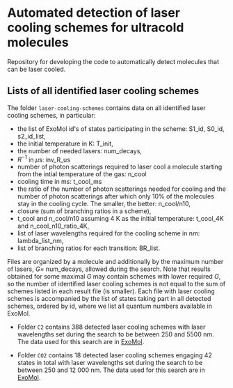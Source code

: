 # Automated detection of laser cooling schemes for ultracold molecules
Repository for developing the code to automatically detect molecules that can be laser cooled.

## Lists of all identified laser cooling schemes

The folder `laser-cooling-schemes` contains data on all identified laser cooling schemes, in particular:
- the list of ExoMol id's of states participating in the scheme: S1_id, S0_id, s2_id_list, 
- the initial temperature in K: T_init,
- the number of needed lasers: num_decays,
- $R^{-1}$ in $\mu \mathrm{s}$: inv_R_us
- number of photon scatterings required to laser cool a molecule starting from the intial temperature of the gas: n_cool
- cooling time in ms: t_cool_ms
- the ratio of the number of photon scatterings needed for cooling and the number of photon scatterings after which only 10\% of the molecules stay in the cooling cycle. The smaller, the better: n_cool/n10,
- closure (sum of branching ratios in a scheme),
- t_cool and n_cool/n10 assuming 4 K as the initial temperature: t_cool_4K and n_cool_n10_ratio_4K,
- list of laser wavelengths required for the cooling scheme in nm: lambda_list_nm,
- list of branching ratios for each transition: BR_list.

Files are organized by a molecule and additionally by the maximum number of lasers, $G=$ num_decays, allowed during the search. Note that results obtained for some maximal $G$ may contain schemes with lower required $G$, so the number of identified laser cooling schemes is not equal to the sum of schemes listed in each result file (is smaller). Each file with laser cooling schemes is accompanied by the list of states taking part in all detected schemes, ordered by id, where we list all quantum numbers available in ExoMol.

- Folder `C2` contains 388 detected laser cooling schemes with laser wavelengths set during the search to be between 250 and 5500 nm. The data used for this search are in [ExoMol](https://www.exomol.com/data/molecules/C2/12C2/8states/).

- Folder `CO2` contains 18 detected laser cooling schemes engaging 42 states in total with laser wavelengths set during the search to be between 250 and 12 000 nm. The data used for this search are in [ExoMol](https://www.exomol.com/data/molecules/CO2/12C-16O2/UCL-4000/).